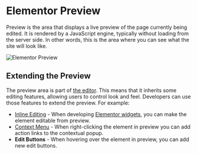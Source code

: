 # Elementor Preview

<Badge type="tip" vertical="top" text="Elementor Core" /> <Badge type="warning" vertical="top" text="Basic" />

Preview is the area that displays a live preview of the page currently being edited. It is rendered by a JavaScript engine, typically without loading from the server side. In other words, this is the area where you can see what the site will look like.

<img :src="$withBase('/assets/img/elementor-preview.png')" alt="Elementor Preview">

## Extending the Preview

The preview area is part of [the editor](./editor/elementor-editor). This means that it inherits some editing features, allowing users to control look and feel. Developers can use those features to extend the preview. For example:

* [Inline Editing](./widgets/rendering-inline-editing) - When developing [Elementor widgets](./widgets/), you can make the element editable from preview.
* [Context Menu](./context-menu/) - When right-clicking the element in preview you can add action links to the contextual popup.
* **Edit Buttons** - When hovering over the element in preview, you can add new edit buttons.

